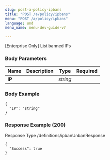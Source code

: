 ```yaml
---
slug: post-a-policy-ipbans
title: "POST /a/policy/ipbans"
menu: "POST /a/policy/ipbans"
language: und
menu_name: menu-dev-guide-v7

---
```








 
[Enterprise Only] List banned IPs  


### Body Parameters

Name | Description | Type | Required
---|---|---|---
**IP** |  | _string_ |   


### Body Example
```
{
  "IP": "string"
}
```






### Response Example (200)
Response Type /definitions/ipbanUnbanResponse

```
{
  "Success": true
}
```





